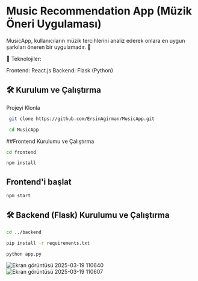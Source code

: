 # Music Recommendation App (Müzik Öneri Uygulaması)

MusicApp, kullanıcıların müzik tercihlerini analiz ederek onlara en uygun şarkıları öneren bir uygulamadır. 🎵

🚀 Teknolojiler:

Frontend: React.js
Backend: Flask (Python)

## 🛠 Kurulum ve Çalıştırma
Projeyi Klonla
```sh
 git clone https://github.com/ErsinAgirman/MusicApp.git
```
```sh
 cd MusicApp
``` 

##Frontend Kurulumu ve Çalıştırma
```sh
cd frontend
```
```sh
npm install
```

## Frontend'i başlat
```sh
npm start
```

## 🛠 Backend (Flask) Kurulumu ve Çalıştırma
```sh
cd ../backend
```
```sh
pip install -r requirements.txt
```
```sh
python app.py
```

![Ekran görüntüsü 2025-03-19 110640](https://github.com/user-attachments/assets/544dee08-140d-4907-8a2a-4a6fa4a99a8b)
![Ekran görüntüsü 2025-03-19 110607](https://github.com/user-attachments/assets/5e34c3ce-effe-4263-b640-ff513d66adc1)
